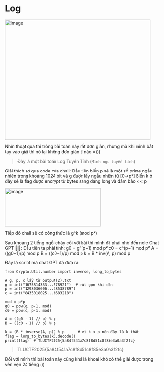 # Log 
<img width="473" height="391" alt="image" src="https://github.com/user-attachments/assets/e5475c4d-1613-4769-82c1-c4cdf9bfbebc" />

Nhìn thoạt qua thì trông bài toán này rất đơn giản, nhưng mà khi mình bắt tay vào giải thì nó lại không đơn giản tí nào =)))

> Đây là một bài toán Log Tuyến Tính (`Mình ngu tuyến tính`)

Giải thích sơ qua code của chall:
Đầu tiên biến p sẽ là một số prime ngẫu nhiên trong khoảng 1024 bit và g được lấy ngẫu nhiên từ [0->p²]
Biến k ở đây sẽ là flag được encrypt từ bytes sang dạng long và đảm bảo k < p

<img width="311" height="124" alt="image" src="https://github.com/user-attachments/assets/8406ac11-149d-49c6-94a9-63463a4ec7a6" />

Tiếp đó chall sẽ có công thức là g^k (mod p²)

Sau khoảng 2 tiếng ngồi chày cối với bài thì mình đã phải nhờ đến ~~nole~~ Chat GPT 😮‍💨:
Đầu tiên ta phải tính:
g0 = g^(p−1) mod p²
c0 = c^(p−1) mod p²
A  = ((g0−1)/p) mod p
B  = ((c0−1)/p) mod p
k  = B * inv(A, p) mod p

Đây là script mà chat GPT đã đưa ra:

```
from Crypto.Util.number import inverse, long_to_bytes

# g, p, c lấy từ output(2).txt
g = int("1675814333...578921")  # rút gọn khi dán
p = int("1298036606...38538789")
c = int("8435018025...6683218")

mod = p*p
g0 = pow(g, p-1, mod)
c0 = pow(c, p-1, mod)

A = ((g0 - 1) // p) % p
B = ((c0 - 1) // p) % p

k = (B * inverse(A, p)) % p      # vì k < p nên đây là k thật
flag = long_to_bytes(k).decode()
print(flag)  # TLUCTF2025{5a84f541a7c8f8d51c8f85e3a0a3f2fc}

```

> TLUCTF2025{5a84f541a7c8f8d51c8f85e3a0a3f2fc}

Đối với mình thì bài toán này cũng khá là khoai khó có thể giải được trong vẻn vẹn 24 tiếng :))

